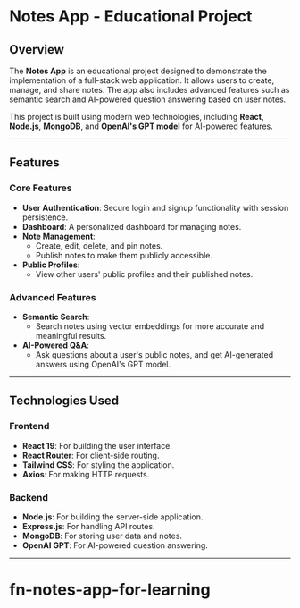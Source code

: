 # Notes App - Educational Project

## Overview

The **Notes App** is an educational project designed to demonstrate the implementation of a full-stack web application. It allows users to create, manage, and share notes. The app also includes advanced features such as semantic search and AI-powered question answering based on user notes.

This project is built using modern web technologies, including **React**, **Node.js**, **MongoDB**, and **OpenAI's GPT model** for AI-powered features.

---

## Features

### Core Features

- **User Authentication**: Secure login and signup functionality with session persistence.
- **Dashboard**: A personalized dashboard for managing notes.
- **Note Management**:
  - Create, edit, delete, and pin notes.
  - Publish notes to make them publicly accessible.
- **Public Profiles**:
  - View other users' public profiles and their published notes.

### Advanced Features

- **Semantic Search**:
  - Search notes using vector embeddings for more accurate and meaningful results.
- **AI-Powered Q&A**:
  - Ask questions about a user's public notes, and get AI-generated answers using OpenAI's GPT model.

---

## Technologies Used

### Frontend

- **React 19**: For building the user interface.
- **React Router**: For client-side routing.
- **Tailwind CSS**: For styling the application.
- **Axios**: For making HTTP requests.

### Backend

- **Node.js**: For building the server-side application.
- **Express.js**: For handling API routes.
- **MongoDB**: For storing user data and notes.
- **OpenAI GPT**: For AI-powered question answering.

---
# fn-notes-app-for-learning
